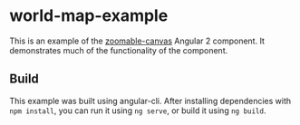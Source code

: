 # world-map-example

This is an example of the [zoomable-canvas](https://www.npmjs.com/package/@durwella/zoomable-canvas) Angular 2 component.  It demonstrates much of the functionality of the component.

## Build

This example was built using angular-cli.  After installing dependencies with `npm install`, you can run it using `ng serve`, or build it using `ng build`.